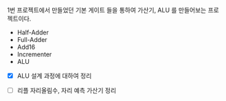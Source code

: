 1번 프로젝트에서 만들었던 기본 게이트 들을 통하여 가산기, ALU 를 만들어보는 프로젝트이다.  
- Half-Adder  
- Full-Adder  
- Add16  
- Incrementer  
- ALU  

- [x] ALU 설계 과정에 대하여 정리  
- [ ] 리플 자리올림수, 자리 예측 가산기 정리  

